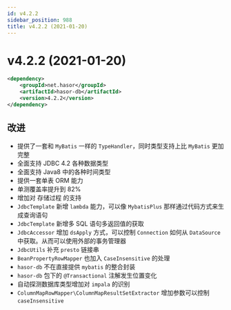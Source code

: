 ```yaml
---
id: v4.2.2
sidebar_position: 988
title: v4.2.2 (2021-01-20)
---
```


# v4.2.2 (2021-01-20)

```xml
<dependency>
    <groupId>net.hasor</groupId>
    <artifactId>hasor-db</artifactId>
    <version>4.2.2</version>
</dependency>
```

## 改进
- 提供了一套和 `MyBatis` 一样的 `TypeHandler`，同时类型支持上比 `MyBatis` 更加完整
- 全面支持 JDBC 4.2 各种数据类型
- 全面支持 Java8 中的各种时间类型
- 提供一套单表 ORM 能力
- 单测覆盖率提升到 82%
- 增加对 存储过程 的支持
- `JdbcTemplate` 新增 `lambda` 能力，可以像 `MybatisPlus` 那样通过代码方式来生成查询语句
- `JdbcTemplate` 新增多 SQL 语句多返回值的获取
- `JdbcAccessor` 增加 `dsApply` 方式，可以控制 `Connection` 如何从 `DataSource` 中获取。从而可以使用外部的事务管理器
- `JdbcUtils` 补充 `presto` 链接串
- `BeanPropertyRowMapper` 也加入 `CaseInsensitive` 的处理
- `hasor-db` 不在直接提供 `mybatis` 的整合封装
- `hasor-db` 包下的 `@Transactional` 注解发生位置变化
- 自动探测数据库类型增加对 `impala` 的识别
- `ColumnMapRowMapper\ColumnMapResultSetExtractor` 增加参数可以控制 `caseInsensitive`
